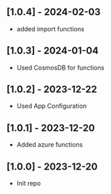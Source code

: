 ## [1.0.4] - 2024-02-03

-   added import functions

## [1.0.3] - 2024-01-04

-   Used CosmosDB for functions

## [1.0.2] - 2023-12-22

-   Used App Configuration

## [1.0.1] - 2023-12-20

-   Added azure functions

## [1.0.0] - 2023-12-20

-   Init repo
